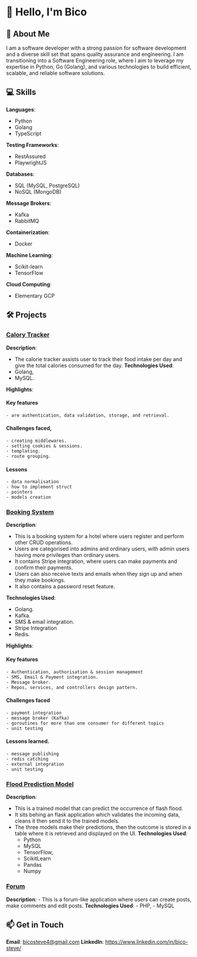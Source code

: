 # 👋 Hello, I'm Bico

## 🌟 About Me
I am a software developer with a strong passion for software development and a diverse skill set that spans quality assurance and engineering. I am transitioning into a Software Engineering role, where I aim to leverage my expertise in Python, Go (Golang), and various technologies to build efficient, scalable, and reliable software solutions.

## 💻 Skills
**Languages**: 
  - Python
  - Golang
  - TypeScript

**Testing Frameworks**: 
  - RestAssured
  - PlaywrightJS

**Databases**: 
  - SQL (MySQL, PostgreSQL)
  - NoSQL (MongoDB)

**Message Brokers**: 
  - Kafka
  - RabbitMQ

**Containerization**: 
  - Docker

**Machine Learning**: 
  -  Scikit-learn
  -  TensorFlow

**Cloud Computing**: 
  -  Elementary GCP

## 🛠️ Projects
### [Calory Tracker](https://github.com/bicosteve/callory-tracker)
**Description**: 
  - The calorie tracker assists user to track their food intake per day and give the total calories consumed for the day.
**Technologies Used**:
  - Golang,
  - MySQL.
    
**Highlights**:
  #### Key features
    - are authentication, data validation, storage, and retrieval.
  #### Challenges faced,
    - creating middlewares.
    - setting cookies & sessions.
    - templating.
    - route grouping.
  #### Lessons
    - data normalisation
    - how to implement struct
    - pointers
    - models creation

### [Booking System](https://github.com/bicosteve/booking-system)
**Description**:
  - This is a booking system for a hotel where users register and perform other CRUD operations.
  - Users are categorised into admins and ordinary users, with admin users having more privileges than ordinary users.
  - It contains Stripe integration, where users can make payments and confirm their payments.
  - Users can also receive texts and emails when they sign up and when they make bookings.
  - It also contains a  password reset feature.
    
**Technologies Used**:
  - Golang.
  - Kafka.
  - SMS & email integration.
  - Stripe Integration
  - Redis.

**Highlights**:
  #### Key features
    - Authentication, authorisation & session management
    - SMS, Email & Payment integration.
    - Message broker.
    - Repos, services, and controllers design pattern.
  #### Challenges faced
    - payment integration
    - message broker (Kafka)
    - goroutines for more than one consumer for different topics
    - unit testing
  #### Lessons learned.
    - message publishing
    - redis catching
    - external integration
    - unit testing

### [Flood Prediction Model](https://github.com/bicosteve/flashfloodmodel)
**Description**:
  - This is a trained model that can predict the occurrence of flash flood.
  - It sits behing an flask application which validates the incoming data, cleans it then send it to the trained models.
  - The three models make their predictions, then the outcome is stored in a table where it is retrieved and displayed on the UI.
**Technologies Used**:
    - Python
    - MySQL
    - TensorFlow,
    - ScikitLearn
    - Pandas
    - Numpy
      
### [Forum](https://github.com/bicosteve/Forum)
**Description**:
    - This is a forum-like application where users can create posts, make comments and edit posts.
**Technologies Used**:
    - PHP,
    - MySQL
## 📫 Get in Touch
**Email**: bicosteve4@gmail.com
**LinkedIn**: https://www.linkedin.com/in/bico-steve/
